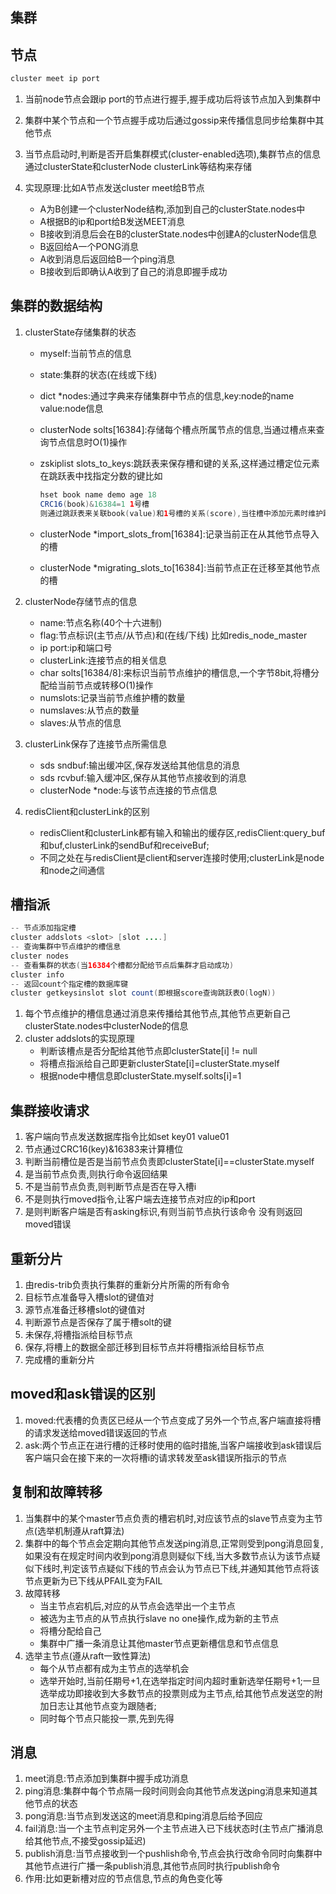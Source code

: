 ## 集群

## 节点

```java
cluster meet ip port
```

1. 当前node节点会跟ip port的节点进行握手,握手成功后将该节点加入到集群中

2. 集群中某个节点和一个节点握手成功后通过gossip来传播信息同步给集群中其他节点

3. 当节点启动时,判断是否开启集群模式(cluster-enabled选项),集群节点的信息通过clusterState和clusterNode clusterLink等结构来存储

4. 实现原理:比如A节点发送cluster meet给B节点

   - A为B创建一个clusterNode结构,添加到自己的clusterState.nodes中
   - A根据B的ip和port给B发送MEET消息
   - B接收到消息后会在B的clusterState.nodes中创建A的clusterNode信息
   - B返回给A一个PONG消息
   - A收到消息后返回给B一个ping消息
   - B接收到后即确认A收到了自己的消息即握手成功

   

## 集群的数据结构

1. clusterState存储集群的状态

   - myself:当前节点的信息

   - state:集群的状态(在线或下线)

   - dict *nodes:通过字典来存储集群中节点的信息,key:node的name value:node信息

   - clusterNode solts[16384]:存储每个槽点所属节点的信息,当通过槽点来查询节点信息时O(1)操作

   - zskiplist slots_to_keys:跳跃表来保存槽和键的关系,这样通过槽定位元素在跳跃表中找指定分数的键比如

     ```java
     hset book name demo age 18
     CRC16(book)&16384=1 1号槽
     则通过跳跃表来关联book(value)和1号槽的关系(score),当往槽中添加元素时维护跳跃表
     ```

   - clusterNode *import_slots_from[16384]:记录当前正在从其他节点导入的槽

   - clusterNode *migrating_slots_to[16384]:当前节点正在迁移至其他节点的槽

2. clusterNode存储节点的信息

   - name:节点名称(40个十六进制)
   - flag:节点标识(主节点/从节点)和(在线/下线) 比如redis_node_master
   - ip port:ip和端口号
   - clusterLink:连接节点的相关信息
   - char solts[16384/8]:来标识当前节点维护的槽信息,一个字节8bit,将槽分配给当前节点或转移O(1)操作
   - numslots:记录当前节点维护槽的数量
   - numslaves:从节点的数量
   - slaves:从节点的信息

3. clusterLink保存了连接节点所需信息

   - sds sndbuf:输出缓冲区,保存发送给其他信息的消息
   - sds rcvbuf:输入缓冲区,保存从其他节点接收到的消息
   - clusterNode *node:与该节点连接的节点信息

4. redisClient和clusterLink的区别

   - redisClient和clusterLink都有输入和输出的缓存区,redisClient:query_buf和buf,clusterLink的sendBuf和receiveBuf;
   - 不同之处在与redisClient是client和server连接时使用;clusterLink是node和node之间通信



## 槽指派

```java
-- 节点添加指定槽
cluster addslots <slot> [slot ....]
-- 查询集群中节点维护的槽信息
cluster nodes
-- 查看集群的状态(当16384个槽都分配给节点后集群才启动成功)
cluster info
-- 返回count个指定槽的数据库键
cluster getkeysinslot slot count(即根据score查询跳跃表O(logN))
```

1. 每个节点维护的槽信息通过消息来传播给其他节点,其他节点更新自己clusterState.nodes中clusterNode的信息
2. cluster addslots的实现原理
   - 判断该槽点是否分配给其他节点即clusterState[i] != null
   - 将槽点指派给自己即更新clusterState[i]=clusterState.myself
   - 根据node中槽信息即clusterState.myself.solts[i]=1



## 集群接收请求

1. 客户端向节点发送数据库指令比如set key01 value01
2. 节点通过CRC16(key)&16383来计算槽位
3. 判断当前槽位是否是当前节点负责即clusterState[i]==clusterState.myself
4. 是当前节点负责,则执行命令返回结果
5. 不是当前节点负责,则判断节点是否在导入槽i
6. 不是则执行moved指令,让客户端去连接节点对应的ip和port
7. 是则判断客户端是否有asking标识,有则当前节点执行该命令 没有则返回moved错误



## 重新分片

1. 由redis-trib负责执行集群的重新分片所需的所有命令
2. 目标节点准备导入槽slot的键值对
3. 源节点准备迁移槽slot的键值对
4. 判断源节点是否保存了属于槽solt的键
5. 未保存,将槽指派给目标节点
6. 保存,将槽上的数据全部迁移到目标节点并将槽指派给目标节点
7. 完成槽的重新分片



## moved和ask错误的区别

1. moved:代表槽的负责区已经从一个节点变成了另外一个节点,客户端直接将槽的请求发送给moved错误返回的节点
2. ask:两个节点正在进行槽的迁移时使用的临时措施,当客户端接收到ask错误后客户端只会在接下来的一次将槽i的请求转发至ask错误所指示的节点



## 复制和故障转移

1. 当集群中的某个master节点负责的槽宕机时,对应该节点的slave节点变为主节点(选举机制遵从raft算法)
2. 集群中的每个节点会定期向其他节点发送ping消息,正常则受到pong消息回复,如果没有在规定时间内收到pong消息则疑似下线,当大多数节点认为该节点疑似下线时,判定该节点疑似下线的节点会认为节点已下线,并通知其他节点将该节点更新为已下线从PFAIL变为FAIL
3. 故障转移
   - 当主节点宕机后,对应的从节点会选举出一个主节点
   - 被选为主节点的从节点执行slave no one操作,成为新的主节点
   - 将槽分配给自己
   - 集群中广播一条消息让其他master节点更新槽信息和节点信息
4. 选举主节点(遵从raft一致性算法)
   - 每个从节点都有成为主节点的选举机会
   - 选举开始时,当前任期号+1,在选举指定时间内超时重新选举任期号+1;一旦选举成功即接收到大多数节点的投票则成为主节点,给其他节点发送空的附加日志让其他节点变为跟随者;
   - 同时每个节点只能投一票,先到先得



## 消息

1. meet消息:节点添加到集群中握手成功消息
2. ping消息:集群中每个节点隔一段时间则会向其他节点发送ping消息来知道其他节点的状态
3. pong消息:当节点到发送这的meet消息和ping消息后给予回应
4. fail消息:当一个主节点判定另外一个主节点进入已下线状态时(主节点广播消息给其他节点,不接受gossip延迟)
5. publish消息:当节点接收到一个pushlish命令,节点会执行改命令同时向集群中其他节点进行广播一条publish消息,其他节点同时执行publish命令
6. 作用:比如更新槽对应的节点信息,节点的角色变化等